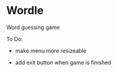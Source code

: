 # Wordle
Word guessing game

 To Do:

- make menu more resizeable

- add exit button when game is finished
